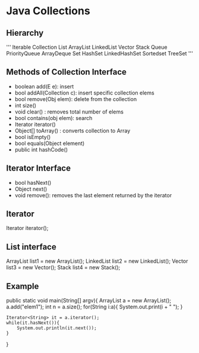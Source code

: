 # Java Collections

## Hierarchy
'''
Iterable
    Collection
        List
            ArrayList
            LinkedList
            Vector
            Stack
        Queue
            PriorityQueue
            ArrayDeque
        Set
            HashSet
            LinkedHashSet
            Sortedset
                TreeSet
'''
## Methods of Collection Interface
- boolean add(E e): insert
- bool addAll(Collection <extends E> c): insert specific collection elems
- bool remove(Obj elem): delete from the collection
- int size()
- void clear() : removes total number of elems
- bool contains(obj elem): search
- Iterator iterator()
- Object[] toArray() : converts collection to Array
- bool isEmpty()
- bool equals(Object element)
- public int hashCode()

## Iterator Interface
- bool hasNext()
- Object next()
- void remove(): removes the last element returned by the iterator

## Iterator
Iterator<T> iterator();

## List interface
ArrayList <T> list1 = new ArrayList();
LinkedList <T> list2 = new LinkedList();
Vector <T> list3 = new Vector();
Stack <T> list4 = new Stack();

## Example
public static void main(String[] argv){
    ArrayList <String> a = new ArrayList<String>();
    a.add("elem1");
    int n = a.size();
    for(String i:a){
        System.out.print(i + " ");
    }

    Iterator<String> it = a.iterator();
    while(it.hasNext()){
        System.out.println(it.next());
    }

}
